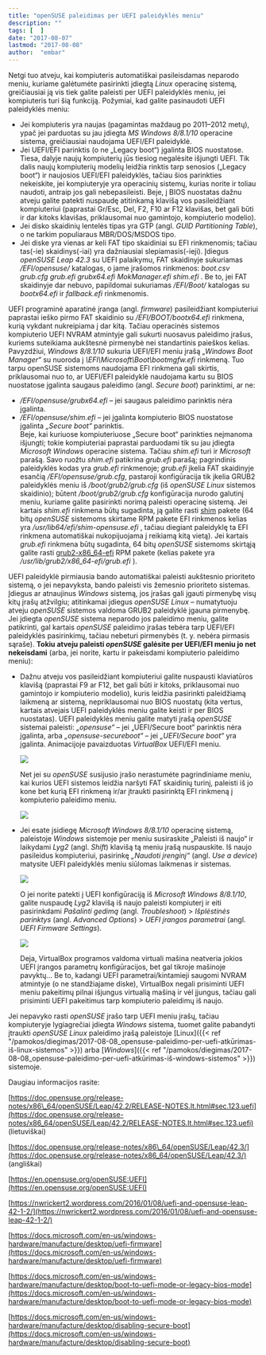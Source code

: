 ```yaml
---
title: "openSUSE paleidimas per UEFI paleidyklės meniu"
description: ""
tags: [  ]
date: "2017-08-07"
lastmod: "2017-08-08"
author:  "embar"
---
```

Netgi tuo atveju, kai kompiuteris automatiškai pasileisdamas neparodo meniu, kuriame galėtumėte pasirinkti įdiegtą _Linux_ operacinę sistemą, greičiausiai ją vis tiek galite paleisti per UEFI paleidyklės meniu, jei kompiuteris turi šią funkciją. Požymiai, kad galite pasinaudoti UEFI paleidyklės meniu:

*   Jei kompiuteris yra naujas (pagamintas maždaug po 2011–2012 metų), ypač jei parduotas su jau įdiegta _MS Windows 8/8.1/10_ operacine sistema, greičiausiai naudojama UEFI/EFI paleidyklė.
*   Jei UEFI/EFI parinktis (o ne „Legacy boot“) įgalinta BIOS nuostatose. Tiesa, dalyje naujų kompiuterių jūs tiesiog negalėsite išjungti UEFI. Tik dalis naujų kompiuterių modelių leidžia rinktis tarp senosios („Legacy boot“) ir naujosios UEFI/EFI paleidyklės, tačiau šios parinkties nekeiskite, jei kompiuteryje yra operacinių sistemų, kurias norite ir toliau naudoti, antraip jos gali nebepasileisti. Beje, į BIOS nuostatas dažnu atveju galite patekti nuspaudę atitinkamą klavišą vos pasileidžiant kompiuteriui (paprastai Gr/Esc, Del, F2, F10 ar F12 klavišas, bet gali būti ir dar kitoks klavišas, priklausomai nuo gamintojo, kompiuterio modelio).
*   Jei disko skaidinių lentelės tipas yra GTP (angl. _GUID Partitioning Table_), o ne tarkim populiaraus MBR/DOS/MSDOS tipo.
*   Jei diske yra vienas ar keli FAT tipo skaidiniai su EFI rinkmenomis; tačiau tas(-ie) skaidinys(-iai) yra dažniausiai slepiamasis(-ieji). Įdiegus _openSUSE Leap 42.3_ su UEFI palaikymu, FAT skaidinyje sukuriamas _/EFI/opensuse/_ katalogas, o jame įrašomos rinkmenos: _boot.csv grub.cfg grub.efi grubx64.efi MokManager.efi shim.efi_ . Be to, jei FAT skaidinyje dar nebuvo, papildomai sukuriamas _/EFI/Boot/_ katalogas su _bootx64.efi_ ir _fallback.efi_ rinkmenomis.

UEFI programinė aparatinė įranga (angl. _firmware_) pasileidžiant kompiuteriui paprastai ieško pirmo FAT skaidinio su _/EFI/BOOT/bootx64.efi_ rinkmena, kurią vykdant nukreipiama į dar kitą. Tačiau operacinės sistemos kompiuterio UEFI NVRAM atmintyje gali sukurti nuosavus paleidimo įrašus, kuriems suteikiama aukštesnė pirmenybė nei standartinis paieškos kelias. Pavyzdžiui, _Windows 8/8.1/10_ sukuria UEFI/EFI meniu įrašą _„Windows Boot Manager“_ su nuoroda į _\\EFI\\Microsoft\\Boot\\bootmgfw.efi_ rinkmeną. Tuo tarpu openSUSE sistemoms naudojama EFI rinkmena gali skirtis, priklausomai nuo to, ar UEFI/EFI paleidyklė naudojama kartu su BIOS nuostatose įgalinta saugaus paleidimo (angl. _Secure boot_) parinktimi, ar ne:

*   _/EFI/opensuse/grubx64.efi_ – jei saugaus paleidimo parinktis nėra įgalinta.
*   _/EFI/opensuse/shim.efi_ – jei įgalinta kompiuterio BIOS nuostatose įgalinta _„Secure boot“_ parinktis.  
    Beje, kai kuriuose kompiuteriuose „Secure boot“ parinkties neįmanoma išjungti; tokie kompiuteriai paprastai parduodami tik su jau įdiegta _Microsoft Windows_ operacine sistema. Tačiau _shim.efi_ turi ir _Microsoft_ parašą. Savo ruožtu _shim.efi_ patikrina _grub.efi_ parašą; pagrindinis paleidyklės kodas yra _grub.efi_ rinkmenoje; _grub.efi_ įkelia FAT skaidinyje esančią _/EFI/opensuse/grub.cfg_, pastaroji konfigūracija tik įkelia GRUB2 paleidyklės meniu iš _/boot/grub2/grub.cfg_ (iš _openSUSE Linux_ sistemos skaidinio); būtent _/boot/grub2/grub.cfg_ konfigūracija nurodo galutinį meniu, kuriame galite pasirinkti norimą paleisti operacinę sistemą. Jei kartais _shim.efi_ rinkmena būtų sugadinta, ją galite rasti [shim](https://software.opensuse.org/package/shim) pakete (64 bitų _openSUSE_ sistemoms skirtame RPM pakete EFI rinkmenos kelias yra _/usr/lib64/efi/shim-opensuse.efi_ , tačiau diegiant paleidyklę ta EFI rinkmena automatiškai nukopijuojama į reikiamą kitą vietą). Jei kartais _grub.efi_ rinkmena būtų sugadinta, 64 bitų _openSUSE_ sistemoms skirtąją galite rasti [grub2-x86\_64-efi](https://software.opensuse.org/package/grub2-x86_64-efi) RPM pakete (kelias pakete yra _/usr/lib/grub2/x86\_64-efi/grub.efi_ ).

UEFI paleidyklė pirmiausia bando automatiškai paleisti aukštesnio prioriteto sistemą, o jei nepavyksta, bando paleisti vis žemesnio prioriteto sistemas. Įdiegus ar atnaujinus _Windows_ sistemą, jos įrašas gali įgauti pirmenybę visų kitų įrašų atžvilgiu; atitinkamai įdiegus _openSUSE Linux_ – numatytuoju atveju _openSUSE_ sistemos valdoma GRUB2 paleidyklė įgauna pirmenybę. Jei įdiegta _openSUSE_ sistema neparodo jos paleidimo meniu, galite patikrinti, gal kartais _openSUSE_ paleidimo įrašas tebėra tarp UEFI/EFI paleidyklės pasirinkimų, tačiau nebeturi pirmenybės (t. y. nebėra pirmasis sąraše). **Tokiu atveju paleisti _openSUSE_ galėsite per UEFI/EFI meniu jo net nekeisdami** (arba, jei norite, kartu ir pakeisdami kompiuterio paleidimo meniu):

*   Dažnu atveju vos pasileidžiant kompiuteriui galite nuspausti klaviatūros klavišą (paprastai F9 ar F12, bet gali būti ir kitoks, priklausomai nuo gamintojo ir kompiuterio modelio), kuris leidžia pasirinkti paleidžiamą laikmeną ar sistemą, nepriklausomai nuo BIOS nuostatų (kita vertus, kartais atvejais UEFI paleidyklės meniu galite keisti ir per BIOS nuostatas). UEFI paleidyklės meniu galite matyti įrašą _openSUSE_ sistemai paleisti: _„opensuse“_ – jei „UEFI/Secure boot“ parinktis nėra įgalinta, arba _„opensuse-secureboot“_ – jei _„UEFI/Secure boot“_ yra įgalinta. Animacijoje pavaizduotas _VirtualBox_ UEFI/EFI meniu.  
      
    [![](/images/stories/UEFI%20meniu.gif)](/images/stories/UEFI%20meniu.gif)  
      
    Net jei su _openSUSE_ susijusio įrašo nerastumėte pagrindiniame meniu, kai kurios UEFI sistemos leidžia naršyti FAT skaidinių turinį, paleisti iš jo kone bet kurią EFI rinkmeną ir/ar įtraukti pasirinktą EFI rinkmeną į kompiuterio paleidimo meniu.  
      
    [![](/images/stories/UEFI%20savitas%20EFI.gif)](/images/stories/UEFI%20savitas%20EFI.gif)  
      
    
*   Jei esate įsidiegę _Microsoft Windows 8/8.1/10_ operacinę sistemą, paleistoje _Windows_ sistemoje per meniu susiraskite „Paleisti iš naujo“ ir laikydami _Lyg2_ (angl. _Shift_) klavišą tą meniu įrašą nuspauskite. Iš naujo pasileidus kompiuteriui, pasirinkę _„Naudoti įrenginį“_ (angl. _Use a device_) matysite UEFI paleidyklės meniu siūlomas laikmenas ir sistemas.  
      
    [![](/images/stories/Windows%20UEFI%20naudoti%20irengini.gif)](/images/stories/Windows%20UEFI%20naudoti%20irengini.gif)  
      
    O jei norite patekti į UEFI konfigūraciją iš _Microsoft Windows 8/8.1/10_, galite nuspaudę _Lyg2_ klavišą iš naujo paleisti kompiuterį ir eiti pasirinkdami _Pašalinti gedimą_ (angl. _Troubleshoot_) > _Išplėstinės parinktys_ (angl. _Advanced Options_) > _UEFI įrangos parametrai_ (angl. _UEFI Firmware Settings_).  
      
    [![](/images/stories/Windows%20UEFI%20konfig%20iejimas.gif)](/images/stories/Windows%20UEFI%20konfig%20iejimas.gif)  
      
    Deja, VirtualBox programos valdoma virtuali mašina neatveria jokios UEFI įrangos parametrų konfigūracijos, bet gal tikroje mašinoje pavyktų... Be to, kadangi UEFI parametrai/kintamieji saugomi NVRAM atmintyje (o ne standžiajame diske), VirtualBox negali prisiminti UEFI meniu pakeitimų pilnai išjungus virtualią mašiną ir vėl įjungus, tačiau gali prisiminti UEFI pakeitimus tarp kompiuterio paleidimų iš naujo.

Jei nepavyko rasti _openSUSE_ įrašo tarp UEFI meniu įrašų, tačiau kompiuteryje lygiagrečiai įdiegta _Windows_ sistema, tuomet galite pabandyti įtraukti _openSUSE Linux_ paleidimo įrašą paleistoje [Linux]({{< ref "/pamokos/diegimas/2017-08-08_opensuse-paleidimo-per-uefi-atkūrimas-iš-linux-sistemos" >}}) arba [_Windows_]({{< ref "/pamokos/diegimas/2017-08-08_opensuse-paleidimo-per-uefi-atkūrimas-iš-windows-sistemos" >}}) sistemoje.

Daugiau informacijos rasite:

[https://doc.opensuse.org/release-notes/x86\_64/openSUSE/Leap/42.2/RELEASE-NOTES.lt.html#sec.123.uefi](https://doc.opensuse.org/release-notes/x86_64/openSUSE/Leap/42.2/RELEASE-NOTES.lt.html#sec.123.uefi) (lietuviškai)

[https://doc.opensuse.org/release-notes/x86\_64/openSUSE/Leap/42.3/](https://doc.opensuse.org/release-notes/x86_64/openSUSE/Leap/42.3/) (angliškai)

[https://en.opensuse.org/openSUSE:UEFI](https://en.opensuse.org/openSUSE:UEFI)

[https://nwrickert2.wordpress.com/2016/01/08/uefi-and-opensuse-leap-42-1-2/](https://nwrickert2.wordpress.com/2016/01/08/uefi-and-opensuse-leap-42-1-2/)

[https://docs.microsoft.com/en-us/windows-hardware/manufacture/desktop/uefi-firmware](https://docs.microsoft.com/en-us/windows-hardware/manufacture/desktop/uefi-firmware)

[https://docs.microsoft.com/en-us/windows-hardware/manufacture/desktop/boot-to-uefi-mode-or-legacy-bios-mode](https://docs.microsoft.com/en-us/windows-hardware/manufacture/desktop/boot-to-uefi-mode-or-legacy-bios-mode)

[https://docs.microsoft.com/en-us/windows-hardware/manufacture/desktop/disabling-secure-boot](https://docs.microsoft.com/en-us/windows-hardware/manufacture/desktop/disabling-secure-boot)

